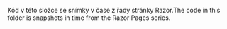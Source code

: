 <span data-ttu-id="b23e8-101">Kód v této složce se snímky v čase z řady stránky Razor.</span><span class="sxs-lookup"><span data-stu-id="b23e8-101">The code in this folder is snapshots in time from the Razor Pages series.</span></span>
